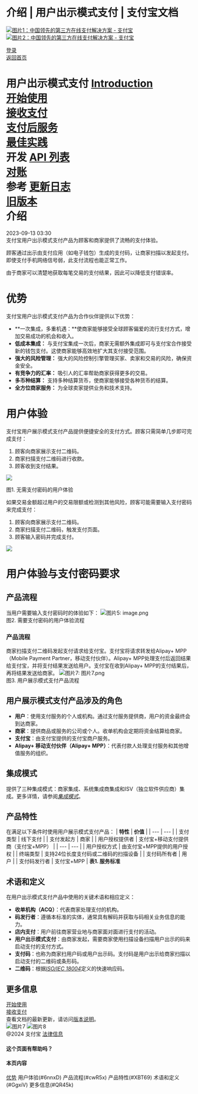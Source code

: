 **介绍 | 用户出示模式支付 | 支付宝文档**
=================================================
[![图片1：中国领先的第三方在线支付解决方案 - 支付宝](https://ac.alipay.com/storage/2024/3/26/d66c43c0-440d-4c97-9976-f2028a2c8c5e.svg) ![图片2：中国领先的第三方在线支付解决方案 - 支付宝](https://ac.alipay.com/storage/2024/3/26/a48bd336-aea0-4f16-bf83-616eacbb4434.svg)](/docs/)

[登录](https://global.alipay.com/ilogin/account_login.htm?goto=https%3A%2F%2Fglobal.alipay.com%2Fdocs%2Fac%2Fams_upm%2Fintroduction)  
[返回首页](../../)

**用户出示模式支付**
[Introduction](/docs/ac/ams_upm/introduction)  
[开始使用](/docs/ac/ams_upm/start)  
[接收支付](/docs/ac/ams_upm/acceptpayment)  
[支付后服务](/docs/ac/ams_upm/postpayment)  
[最佳实践](/docs/ac/ams_upm/bp)  
**开发**
[API 列表](/docs/ac/ams_upm/apilist)  
[对账](/docs/ac/ams_upm/reconcile)  
**参考**
[更新日志](/docs/ac/ams_upm/releasenotes)  
[旧版本](/docs/ac/ams_upm/sppmkt)  
**介绍**
=================
2023-09-13 03:30  
支付宝用户出示模式支付产品为顾客和商家提供了流畅的支付体验。

顾客通过出示由支付应用（如电子钱包）生成的支付码，让商家扫描以发起支付。即使支付手机网络信号弱，此支付流程也能正常工作。

由于商家可以清楚地获取每笔交易的支付结果，因此可以降低支付错误率。

**优势**
==========

支付宝用户出示模式支付产品为合作伙伴提供以下优势：

*   **一次集成，多重机遇：**使商家能够接受全球顾客偏爱的流行支付方式，增加交易成功的机会和收入。
*   **低成本集成：** 与支付宝集成一次后，商家无需额外集成即可与支付宝合作接受新的钱包支付。这使商家能够高效地扩大其支付接受范围。
*   **强大的风险管理：** 强大的风险控制引擎管理买家、卖家和交易的风险，确保资金安全。
*   **有竞争力的汇率：** 吸引人的汇率帮助商家获得更多的交易。
*   **多币种结算：** 支持多种结算货币，使商家能够接受各种货币的结算。
*   **全方位商家服务：** 为全球卖家提供业务和技术支持。

用户体验
==========

支付宝用户展示模式支付产品提供便捷安全的支付方式。顾客只需简单几步即可完成支付：

1.  顾客向商家展示支付二维码。
2.  商家扫描支付二维码进行收款。
3.  顾客收到支付结果。

![](https://idocs-assets.marmot-cloud.com/storage/idocs87c36dc8dac653c1/1592968683015-856d9d20-054a-4806-a291-3596ccb82d21.png)

图1. 无需支付密码的用户体验

如果交易金额超过用户的交易限额或检测到其他风险，顾客可能需要输入支付密码来完成支付：

1.  顾客向商家展示支付二维码。
2.  商家扫描支付二维码，触发支付页面。
3.  顾客输入密码并完成支付。

![](https://idocs-assets.marmot-cloud.com/storage/idocs87c36dc8dac653c1/1592968683479-c202f6ed-e7e0-4e8c-8496-2c3550478d7b.png)
# 用户体验与支付密码要求
## 产品流程
当用户需要输入支付密码时的体验如下：
![图片5: image.png](https://idocs-assets.marmot-cloud.com/storage/idocs87c36dc8dac653c1/1592968683648-3e34e4c8-04b1-4ce9-9537-c79788010a5b.png)  
图2. 需要支付密码的用户体验流程

### 产品流程
商家扫描支付二维码发起支付请求给支付宝。支付宝将请求转发给Alipay+ MPP（Mobile Payment Partner，移动支付伙伴）。Alipay+ MPP处理支付后返回结果给支付宝，并将支付结果发送给用户。支付宝在收到Alipay+ MPP的支付结果后，再将结果发送给商家。
![图片7: 图片7.png](https://idocs-assets.marmot-cloud.com/storage/idocs87c36dc8dac653c1/1630564938023-e8e2e612-a1f2-4f18-9909-00acbc824e38.png)  
图3. 用户展示模式支付产品流程

## 用户展示模式支付产品涉及的角色
* **用户**：使用支付服务的个人或机构。通过支付服务提供商，用户的资金最终会到达商家。
* **商家**：提供商品或服务的公司或个人。收单机构会定期将资金结算给商家。
* **支付宝**：由支付宝提供的支付宝商户服务。
* **Alipay+ 移动支付伙伴（Alipay+ MPP）**：代表付款人处理支付服务和其他增值服务的组织。

## 集成模式
提供了三种集成模式：商家集成、系统集成商集成和ISV（独立软件供应商）集成。更多详情，请参阅[_集成模式_](https://global.alipay.com/doc/ams_upm/intmode)。

## 产品特性
在满足以下条件时使用用户展示模式支付产品：
| **特性** | **价值** |
| --- | --- |
| 支付类型 | 线下支付 |
| 支付发起方 | 商家 |
| 用户授权提供者 | 支付宝+移动支付提供商（支付宝+MPP） |
| --- | --- |
| 用户授权方式 | 由支付宝+MPP提供的用户授权 |
| 终端类型 | 支持24位长度支付码或二维码的扫描设备 |
| 支付码所有者 | 用户 |
| 支付码发行者 | 支付宝+MPP |
**表1. 服务标准**

**术语和定义**
----------------

在用户出示模式支付产品中使用的关键术语和相应定义：

* **收单机构（ACQ）**：代表商家处理支付的机构。
* **码发行者**：遵循本标准的实体，通常具有解码并获取与码相关业务信息的能力。
* **店内支付**：用户前往商家营业地与商家面对面进行支付的活动。
* **用户出示模式支付**：由商家发起，需要商家使用扫描设备扫描用户出示的码来启动支付的支付方式。
* **支付码**：也称为商家扫用户码或用户出示码。支付码是用户出示给商家扫描以启动支付的二维码或条形码。
* **二维码**：根据[_ISO/IEC 18004_](https://www.iso.org/standard/62021.html)定义的快速响应码。

**更多信息**
------------

[开始使用](https://global.alipay.com/docs/ac/ams_upm/start)  
[接收支付](https://global.alipay.com/docs/ac/ams_upm/acceptpayment)  
查看文档的最新更新，请访问[版本说明](https://global.alipay.com/docs/releasenotes)。  
![图片7](https://ac.alipay.com/storage/2021/5/20/19b2c126-9442-4f16-8f20-e539b1db482a.png) ![图片8](https://ac.alipay.com/storage/2021/5/20/e9f3f154-dbf0-455f-89f0-b3d4e0c14481.png)  
@2024 支付宝 [法律信息](https://global.alipay.com/docs/ac/platform/membership)  

#### 这个页面有帮助吗？

#### 本页内容

[优势](#nLf1i "优势")
用户体验(#6nnxD)
产品流程(#cwR5x)
产品特性(#XBT69)
术语和定义(#GgxiV)
更多信息(#QR45k)